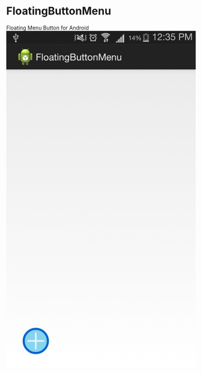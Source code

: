 FloatingButtonMenu
==================

Floating Menu Button for Android
![Alt text](https://github.com/miteshpithadiya/FloatingButtonMenu/blob/master/floatingButtonMenuLib/src/main/res/drawable/menu_close.png "Menu Close")
